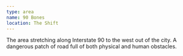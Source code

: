```yaml
---
type: area
name: 90 Bones
location: The Shift
---
```


The area stretching along Interstate 90 to the west out of the city. A dangerous patch of road full of both physical and human obstacles.
